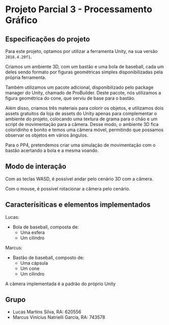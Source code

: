 # Projeto Parcial 3 - Processamento Gráfico

## Especificações do projeto

Para este projeto, optamos por utilizar a ferramenta Unity, na sua versão `2018.4.20f1`.

Criamos um ambiente 3D, com um bastão e uma bola de baseball, cada um deles sendo formato por figuras geométricas simples disponibilizadas pela própria ferramenta.

Também utilizamos um pacote adicional, disponibilizado pelo package manager do Unity, chamado de ProBuilder. Deste pacote, nós utilizamos a figura geométrica do cone, que serviu de base para o bastão.

Além disso, criamos três materiais para colorir os objetos, e utilizamos dois assets gratuitos da loja de assets do Unity apenas para complementar o ambiente do projeto, colocando uma textura de grama para o chão e um script de movimentação para a câmera. Desse modo, o ambiente 3D fica coloridinho e bonito e temos uma câmera móvel, permitindo que possamos observar os objetos em vários ângulos.

Para o PP4, pretendemos criar uma simulação de movimentação com o bastão acertando a bola e a mesma voando.

## Modo de interação

Com as teclas WASD, é possível andar pelo cenário 3D com a câmera.

Com o mouse, é possível rotacionar a câmera pelo cenário.

## Caracterísiticas e elementos implementados

Lucas:
- Bola de baseball, composta de:
  - Uma esfera
  - Um cilindro

Marcus:
- Bastão de baseball, composto de:
  - Uma cápsula
  - Um cone
  - Um cilindro

A câmera implementada é a padrão do próprio Unity

## Grupo

- Lucas Martins Silva, RA: 620556
- Marcus Vinícius Natrielli Garcia, RA: 743578
